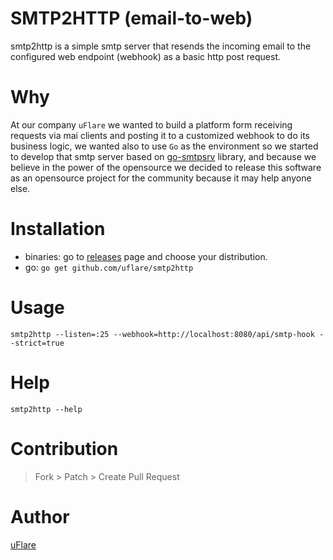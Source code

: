 SMTP2HTTP (email-to-web)
========================
smtp2http is a simple smtp server that resends the incoming email to the configured web endpoint (webhook) as a basic http post request.

Why
===
At our company `uFlare` we wanted to build a platform form receiving requests via mai clients and posting it to a customized webhook to do its business logic, we wanted also to use `Go` as the environment so we started to develop that smtp server based on 
[go-smtpsrv](https://github.com/alash3al/go-smtpsrv) library, and because we believe in the power of the opensource we decided to release this software as an opensource project for the community because it may help anyone else.

Installation
=============
- binaries: go to [releases](https://github.com/uflare/smtp2http/releases) page and choose your distribution.
- go: `go get github.com/uflare/smtp2http`

Usage
=====
`smtp2http --listen=:25 --webhook=http://localhost:8080/api/smtp-hook --strict=true`

Help
====
`smtp2http --help`

Contribution
=============
> Fork > Patch > Create Pull Request

Author
=======
[uFlare](https://www.uflare.io)